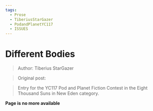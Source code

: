 ```yaml
---
tags:
  - Prose
  - TiberiusStarGazer
  - PodandPlanetYC117
  - ISSUES
---
```


# Different Bodies

> Author: Tiberius StarGazer

> Original post:

> Entry for the YC117 Pod and Planet Fiction Contest in the Eight Thousand Suns in New Eden category.

**Page is no more available**